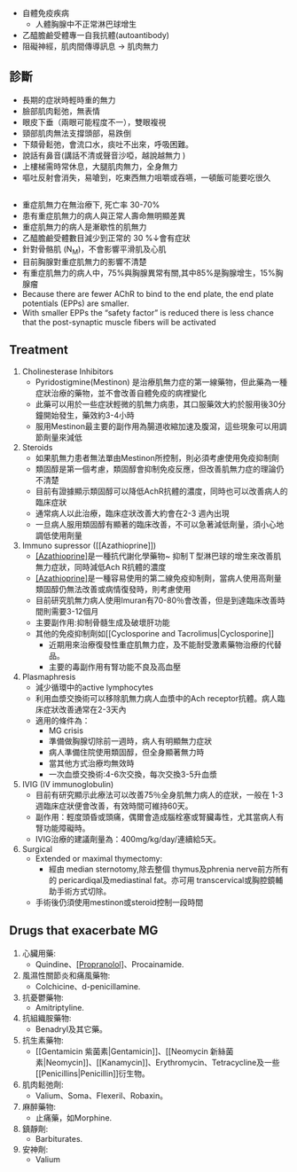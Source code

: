 - 自體免疫疾病
	- 人體胸腺中不正常淋巴球增生
- 乙醯膽鹼受體專一自我抗體(autoantibody)
- 阻礙神經，肌肉間傳導訊息 $\rightarrow$ 肌肉無力
## 診斷
- 長期的症狀時輕時重的無力
- 臉部肌肉鬆弛，無表情
- 眼皮下垂（兩眼可能程度不一），雙眼複視 
- 頸部肌肉無法支撐頭部，易跌倒
- 下頦骨鬆弛，會流口水，痰吐不出來，呼吸困難。
- 說話有鼻音(講話不清或聲音沙啞，越說越無力 )
- 上樓梯需時常休息，大腿肌肉無力，全身無力
- 嘔吐反射會消失，易嗆到，吃東西無力咀嚼或吞嚥，一頓飯可能要吃很久
##
- 重症肌無力在無治療下, 死亡率 30-70%
- 患有重症肌無力的病人與正常人壽命無明顯差異
- 重症肌無力的病人是漸歇性的肌無力
- 乙醯膽鹼受體數目減少到正常的 30 %↓會有症狀
- 針對骨骼肌 (N<sub>M</sub>)，不會影響平滑肌及心肌
- 目前胸腺對重症肌無力的影響不清楚
- 有重症肌無力的病人中，75%與胸腺異常有關,其中85%是胸腺增生，15%胸腺瘤
- Because there are fewer AChR to bind to the end plate, the end plate potentials (EPPs) are smaller.
- With smaller EPPs the “safety factor” is reduced there is less chance that the post-synaptic muscle fibers will be activated
## Treatment
1. Cholinesterase Inhibitors
	- Pyridostigmine(Mestinon) 是治療肌無力症的第一線藥物，但此藥為一種症狀治療的藥物，並不會改善自體免疫的病裡變化
	- 此藥可以用於一些症狀輕微的肌無力病患，其口服藥效大約於服用後30分鐘開始發生，藥效約3-4小時
	- 服用Mestinon最主要的副作用為腸道收縮加速及腹瀉，這些現象可以用調節劑量來減低
2. Steroids
	- 如果肌無力患者無法單由Mestinon所控制，則必須考慮使用免疫抑制劑
	- 類固醇是第一個考慮，類固醇會抑制免疫反應，但改善肌無力症的理論仍不清楚
	- 目前有證據顯示類固醇可以降低AchR抗體的濃度，同時也可以改善病人的臨床症狀
	- 通常病人以此治療，臨床症狀改善大約會在2-3 週內出現
	- 一旦病人服用類固醇有顯著的臨床改善，不可以急著減低劑量，須小心地調低使用劑量
3. Immuno supressor ([[Azathioprine]])
	- [[Azathioprine]](Imuran)是一種抗代謝化學藥物~ 抑制Ｔ型淋巴球的增生來改善肌無力症狀，同時減低Ach R抗體的濃度
	- [[Azathioprine]](Imuran)是一種容易使用的第二線免疫抑制劑，當病人使用高劑量 類固醇仍無法改善或病情復發時，則考慮使用
	- 目前研究肌無力病人使用Imuran有70-80％會改善，但是到達臨床改善時間則需要3-12個月
	- 主要副作用:抑制骨髓生成及破壞肝功能
	- 其他的免疫抑制劑如[[Cyclosporine and Tacrolimus|Cyclosporine]]
		- 近期用來治療復發性重症肌無力症，及不能耐受激素藥物治療的代替品。
		- 主要的毒副作用有腎功能不良及高血壓
4. Plasmaphresis
	- 減少循環中的active lymphocytes
	- 利用血漿交換術可以移除肌無力病人血漿中的Ach receptor抗體。病人臨床症狀改善通常在2-3天內
	- 適用的條件為：
		- MG crisis
		- 準備做胸腺切除前一週時，病人有明顯無力症狀
		- 病人準備住院使用類固醇，但全身顯著無力時
		- 當其他方式治療均無效時
		- 一次血漿交換術:4-6次交換，每次交換3-5升血漿
5. IVIG (IV immunoglobulin)
	- 目前有研究顯示此療法可以改善75％全身肌無力病人的症狀，一般在 1-3週臨床症狀便會改善，有效時間可維持60天。
	- 副作用：輕度頭昏或頭痛，偶爾會造成腦栓塞或腎臟毒性，尤其當病人有腎功能障礙時。
	- IVIG治療的建議劑量為：400mg/kg/day/連續給5天。
6. Surgical
	- Extended or maximal thymectomy:
		- 經由 median sternotomy,除去整個 thymus及phrenia nerve前方所有的 pericardiqal及mediastinal fat。亦可用 transcervical或胸腔鏡輔助手術方式切除。  
	- 手術後仍須使用mestinon或steroid控制一段時間
## Drugs that exacerbate MG
1. 心臟用藥:
	- Quindine、[[Propranolol]](Inderal)、Procainamide.
2. 風濕性關節炎和痛風藥物:
	- Colchicine、d-penicillamine.
3. 抗憂鬱藥物:
	- Amitriptyline.
4. 抗組織胺藥物:
	- Benadryl及其它藥。
5. 抗生素藥物:
	- [[Gentamicin 紫菌素|Gentamicin]]、[[Neomycin 新絲菌素|Neomycin]]、[[Kanamycin]]、Erythromycin、Tetracycline及一些[[Penicillins|Penicillin]]衍生物。
6. 肌肉鬆弛劑:
	- Valium、Soma、Flexeril、Robaxin。
7. 麻醉藥物:
	- 止痛藥，如Morphine.
8. 鎮靜劑:
	- Barbiturates.
9. 安神劑:
	- Valium







